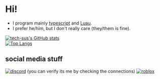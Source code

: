 # Hi!
- I program mainly [typescript](https://typescriptlang.org) and [Luau](https://luau-lang.org).
- I prefer he/him, but I don't really care (they/them is fine).

[![tech-sus's GitHub stats](https://github-readme-stats.vercel.app/api?username=techs-sus&show_icons=true&theme=radical)](https://github.com/techs-sus)  
[![Top Langs](https://github-readme-stats.vercel.app/api/top-langs/?username=techs-sus&theme=radical)](https://github.com/techs-sus)  

## social media stuff

[![discord](https://img.shields.io/badge/techsyesreal%235007-blue?logo=discord&logoColor=white)](https://discord.com/)
(you can verify its me by checking the connections)
[![roblox](https://img.shields.io/badge/technology1111-red?logo=roblox&logoColor=white)](https://www.roblox.com/users/167920527/profile)
